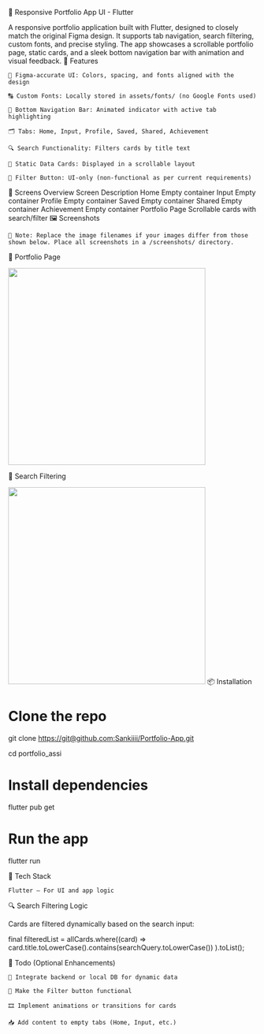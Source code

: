 🎨 Responsive Portfolio App UI - Flutter

A responsive portfolio application built with Flutter, designed to closely match the original Figma design. It supports tab navigation, search filtering, custom fonts, and precise styling. The app showcases a scrollable portfolio page, static cards, and a sleek bottom navigation bar with animation and visual feedback.
🚀 Features

    🎨 Figma-accurate UI: Colors, spacing, and fonts aligned with the design

    🔠 Custom Fonts: Locally stored in assets/fonts/ (no Google Fonts used)

    🧭 Bottom Navigation Bar: Animated indicator with active tab highlighting

    🗂️ Tabs: Home, Input, Profile, Saved, Shared, Achievement

    🔍 Search Functionality: Filters cards by title text

    🎴 Static Data Cards: Displayed in a scrollable layout

    🧩 Filter Button: UI-only (non-functional as per current requirements)

📱 Screens Overview
Screen	Description
Home	Empty container
Input	Empty container
Profile	Empty container
Saved	Empty container
Shared	Empty container
Achievement	Empty container
Portfolio Page	Scrollable cards with search/filter
🖼️ Screenshots

    📌 Note: Replace the image filenames if your images differ from those shown below. Place all screenshots in a /screenshots/ directory.

📌 Portfolio Page

<img src="https://github.com/user-attachments/assets/f2111a14-0cec-4ce4-8a75-a3302771d3e8" width="400" /> 


📌 Search Filtering

<img src="https://github.com/user-attachments/assets/35cbedf3-b2ed-4fe2-84ac-dda38a99d6c9" width="400"/>
📦 Installation

# Clone the repo
git clone [https://git@github.com:Sankiiii/Portfolio-App.git](https://github.com/Sankiiii/Portfolio-App.git)

cd portfolio_assi

# Install dependencies
flutter pub get

# Run the app
flutter run

🧰 Tech Stack

    Flutter – For UI and app logic

🔍 Search Filtering Logic

Cards are filtered dynamically based on the search input:

final filteredList = allCards.where((card) =>
  card.title.toLowerCase().contains(searchQuery.toLowerCase())
).toList();

🔧 Todo (Optional Enhancements)

    🔗 Integrate backend or local DB for dynamic data

    🧪 Make the Filter button functional

    🎞️ Implement animations or transitions for cards

    📥 Add content to empty tabs (Home, Input, etc.)
